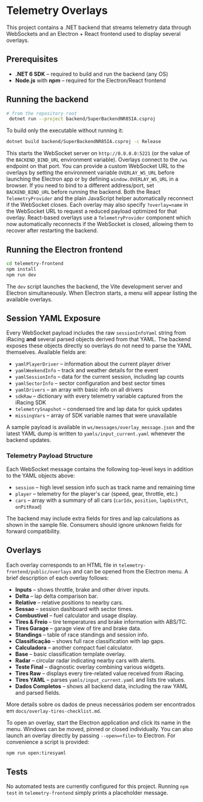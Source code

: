 # Telemetry Overlays

This project contains a .NET backend that streams telemetry data through WebSockets and an Electron + React frontend used to display several overlays.

## Prerequisites

- **.NET 6 SDK** – required to build and run the backend (any OS)
- **Node.js** with **npm** – required for the Electron/React frontend

## Running the backend

```bash
# from the repository root
 dotnet run --project backend/SuperBackendNR85IA.csproj
```

To build only the executable without running it:

```bash
dotnet build backend/SuperBackendNR85IA.csproj -c Release
```

This starts the WebSocket server on `http://0.0.0.0:5221` (or the value of the `BACKEND_BIND_URL` environment variable). Overlays connect to the `/ws` endpoint on that port. You can provide a custom WebSocket URL to the overlays by setting the environment variable `OVERLAY_WS_URL` before launching the Electron app or by defining `window.OVERLAY_WS_URL` in a browser. If you need to bind to a different address/port, set `BACKEND_BIND_URL` before running the backend.
Both the React `TelemetryProvider` and the plain JavaScript helper automatically reconnect if the WebSocket closes.
Each overlay may also specify `?overlay=name` in the WebSocket URL to request a reduced payload optimized for that overlay.
React-based overlays use a `TelemetryProvider` component which now automatically reconnects if the WebSocket is closed, allowing them to recover after restarting the backend.

## Running the Electron frontend

```bash
cd telemetry-frontend
npm install
npm run dev
```

The `dev` script launches the backend, the Vite development server and Electron simultaneously. When Electron starts, a menu will appear listing the available overlays.

## Session YAML Exposure

Every WebSocket payload includes the raw `sessionInfoYaml` string from iRacing **and** several parsed objects derived from that YAML. The backend exposes these objects directly so overlays do not need to parse the YAML themselves. Available fields are:

- `yamlPlayerDriver` – information about the current player driver
- `yamlWeekendInfo` – track and weather details for the event
- `yamlSessionInfo` – data for the current session, including lap counts
- `yamlSectorInfo` – sector configuration and best sector times
- `yamlDrivers` – an array with basic info on all drivers
- `sdkRaw` – dictionary with every telemetry variable captured from the iRacing SDK
- `telemetrySnapshot` – condensed tire and lap data for quick updates
- `missingVars` – array of SDK variable names that were unavailable

A sample payload is available in `ws/messages/overlay_message.json` and the latest YAML dump is written to `yamls/input_current.yaml` whenever the backend updates.

### Telemetry Payload Structure

Each WebSocket message contains the following top-level keys in addition to the YAML objects above:

- `session` – high level session info such as track name and remaining time
- `player` – telemetry for the player's car (speed, gear, throttle, etc.)
- `cars` – array with a summary of all cars (`carIdx`, `position`, `lapDistPct`, `onPitRoad`)

The backend may include extra fields for tires and lap calculations as shown in the sample file. Consumers should ignore unknown fields for forward compatibility.

## Overlays

Each overlay corresponds to an HTML file in `telemetry-frontend/public/overlays` and can be opened from the Electron menu. A brief description of each overlay follows:

- **Inputs** – shows throttle, brake and other driver inputs.
- **Delta** – lap delta comparison bar.
- **Relative** – relative positions to nearby cars.
- **Sessao** – session dashboard with sector times.
- **Combustivel** – fuel calculator and usage display.
- **Tires & Freio** – tire temperatures and brake information with ABS/TC.
- **Tires Garage** – garage view of tire and brake data.
- **Standings** – table of race standings and session info.
- **Classificação** – shows full race classification with lap gaps.
- **Calculadora** – another compact fuel calculator.
- **Base** – basic classification template overlay.
- **Radar** – circular radar indicating nearby cars with alerts.
- **Teste Final** – diagnostic overlay combining various widgets.
- **Tires Raw** – displays every tire-related value received from iRacing.
- **Tires YAML** – parses `yamls/input_current.yaml` and lists tire values.
- **Dados Completos** – shows all backend data, including the raw YAML and parsed fields.

More details sobre os dados de pneus necessários podem ser encontrados em
`docs/overlay-tires-checklist.md`.

To open an overlay, start the Electron application and click its name in the menu. Windows can be moved, pinned or closed individually.
You can also launch an overlay directly by passing `--open=<file>` to Electron. For convenience a script is provided:

```bash
npm run open:tiresyaml
```

## Tests

No automated tests are currently configured for this project. Running `npm test` in `telemetry-frontend` simply prints a placeholder message.

